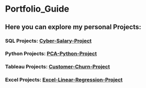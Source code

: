 # Portfolio_Guide

## Here you can explore my personal Projects:

### SQL Projects: [Cyber-Salary-Project](https://github.com/AlbErtogArgAr1/SQL_cyber_salary_project/blob/main/README.md)
### Python Projects: [PCA-Python-Project](https://github.com/AlbErtogArgAr1/PCA_Python_Project/blob/main/PCA_Analysis.ipynb)
### Tableau Projects: [Customer-Churn-Project](https://github.com/AlbErtogArgAr1/Tableau_Project_Customer_churn)
### Excel Projects: [Excel-Linear-Regression-Project](https://github.com/AlbErtogArgAr1/Excel_Linear_Regression) 
